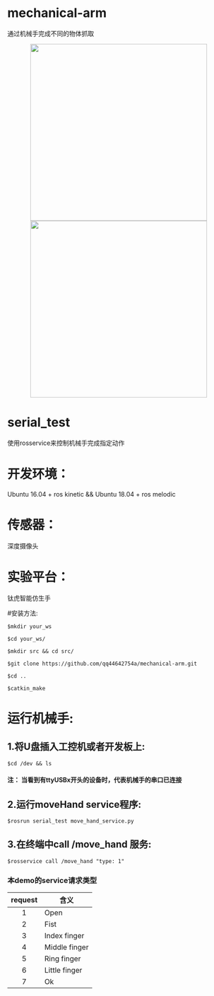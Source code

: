# mechanical-arm
通过机械手完成不同的物体抓取

<p align="center">
<img src="https://github.com/qq44642754a/mechanical-arm/blob/master/serial_test/media/run_service.png" width="400">
<img src="https://github.com/qq44642754a/mechanical-arm/blob/master/serial_test/media/service_call.png" width="400">

# serial_test
使用rosservice来控制机械手完成指定动作

# 开发环境：
Ubuntu 16.04 + ros kinetic &&  Ubuntu 18.04 + ros melodic

# 传感器：

深度摄像头

# 实验平台：

钛虎智能仿生手
  
#安装方法:
```
$mkdir your_ws
     
$cd your_ws/
     
$mkdir src && cd src/
     
$git clone https://github.com/qq44642754a/mechanical-arm.git
     
$cd ..
     
$catkin_make
```


# 运行机械手:

## 1.将U盘插入工控机或者开发板上:
```
$cd /dev && ls
```
#### 注： 当看到有ttyUSBx开头的设备时，代表机械手的串口已连接
## 2.运行moveHand service程序:
```
$rosrun serial_test move_hand_service.py
```

## 3.在终端中call /move_hand 服务:
```
$rosservice call /move_hand "type: 1"
```

### 本demo的service请求类型

|request| 含义|
|:----:| -------------|
|1 | Open|
|2 | Fist|
|3 | Index finger|
|4| Middle finger|
|5| Ring finger|
|6| Little finger|
|7| Ok|


